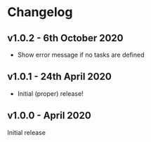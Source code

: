 # Changelog


## v1.0.2 - 6th October 2020
 - Show error message if no tasks are defined


## v1.0.1 - 24th April 2020
 - Initial (proper) release!


## v1.0.0 - April 2020
Initial release
